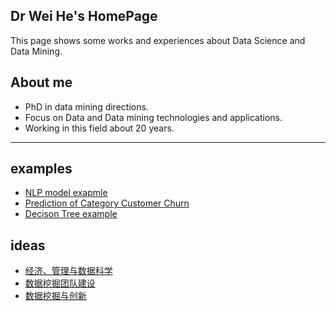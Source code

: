 ## Dr Wei He's HomePage
This page shows some works and experiences about Data Science and Data Mining.
## About me
* PhD in data mining directions.
* Focus on Data and Data mining technologies and applications.
* Working in this field about 20 years.
***
## examples
* [NLP model exapmle](lstm_example.md)
* [Prediction of Category Customer Churn](Prediction_of_Category_Customer_Churn.md)
* [Decison Tree example](20240625-1.md)


## ideas
* [经济、管理与数据科学](20240624.md)
* [数据挖掘团队建设](dm_team_Development.md)
* [数据挖掘与创新](creativity_dm.md)
